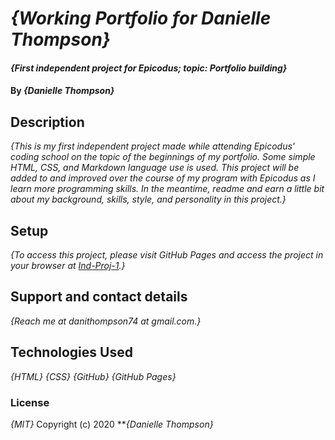 # _{Working Portfolio for Danielle Thompson}_

#### _{First independent project for Epicodus; topic: Portfolio building}_

#### By _{Danielle Thompson}_

## Description

_{This is my first independent project made while attending Epicodus' coding school on the topic of the beginnings of my portfolio. Some simple HTML, CSS, and Markdown language use is used. This project will be added to and improved over the course of my program with Epicodus as I learn more programming skills. In the meantime, *readme* and earn a little bit about my background, skills, style, and personality in this project.}_

## Setup

_{To access this project, please visit GitHub Pages and access the project in your browser at [Ind-Proj-1](https://dani-t-codes.github.io/ind-proj-1).}_

## Support and contact details

_{Reach me at danithompson74 at gmail.com.}_

## Technologies Used

_{HTML}_
_{CSS}_
_{GitHub}_
_{GitHub Pages}_

### License

*{MIT}* Copyright (c) 2020 **_{Danielle Thompson}_

